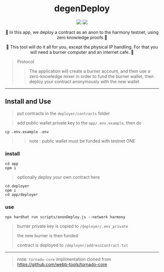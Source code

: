 
<h1 align="center">
  degenDeploy
</h1>

<p align="center">
  <img src="https://img.shields.io/badge/node-v16.14.0-orange"></img>
  <img src="https://img.shields.io/badge/npm-v8.3.1-green"></img>
</p>

<p align="center">🍄 In this app, we deploy a contract as an anon to the harmony testnet, using zero knowledge proofs 🍄</p>

<p align="center">🍄 This tool will do it all for you, except the physical IP handling. For that you will need a burner computer and an internet cafe. 🍄</p>

> Protocol 
> > The application will create a burner account, and then use a zero-knowledge mixer in order to fund the burner wallet, then deploy your contract anonymously with the new wallet

------------

## Install and Use

> put contracts in the `deployer/contracts` folder

> add public wallet private key to the `app/.env.example`, then do

```
cp .env.example .env
```

> > note : public wallet must be funded with testnet ONE

### install

```
cd app
npm i
```

> optionally deploy your own contract here

```
cd deployer
npm i
cd app/deployer
```

### use 

```
npx hardhat run scripts/anonDeploy.js --network harmony
```

> burner private key is copied to `/deployer/.env_private`
> 
> the new burner is then funded
>
> contract is deployed to `/deployer/addressContract.txt`

------------

> note: `tornado-core` implimentation cloned from https://github.com/webb-tools/tornado-core

